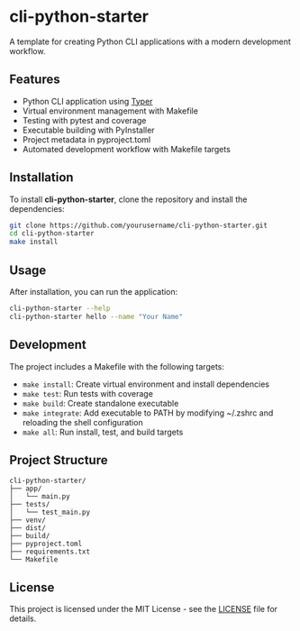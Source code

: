 # cli-python-starter

A template for creating Python CLI applications with a modern development workflow.

## Features

- Python CLI application using [Typer](https://typer.tiangolo.com/)
- Virtual environment management with Makefile
- Testing with pytest and coverage
- Executable building with PyInstaller
- Project metadata in pyproject.toml
- Automated development workflow with Makefile targets

## Installation

To install **cli-python-starter**, clone the repository and install the dependencies:

```bash
git clone https://github.com/yourusername/cli-python-starter.git
cd cli-python-starter
make install
```

## Usage

After installation, you can run the application:

```bash
cli-python-starter --help
cli-python-starter hello --name "Your Name"
```

## Development

The project includes a Makefile with the following targets:

- `make install`: Create virtual environment and install dependencies
- `make test`: Run tests with coverage
- `make build`: Create standalone executable
- `make integrate`: Add executable to PATH by modifying ~/.zshrc and reloading the shell configuration
- `make all`: Run install, test, and build targets

## Project Structure

```
cli-python-starter/
├── app/
│   └── main.py
├── tests/
│   └── test_main.py
├── venv/
├── dist/
├── build/
├── pyproject.toml
├── requirements.txt
└── Makefile
```

## License

This project is licensed under the MIT License - see the [LICENSE](LICENSE) file for details.
